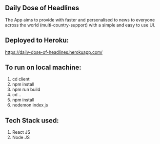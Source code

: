 ## Daily Dose of Headlines
The App aims to provide with faster and personalised to news to everyone across the world (multi-country-support) with a simple and easy to use UI.

## Deployed to Heroku:
https://daily-dose-of-headlines.herokuapp.com/

## To run on local machine:
1. cd client
2. npm install
3. npm run build
4. cd ..
5. npm install
6. nodemon index.js

## Tech Stack used:
1. React JS
2. Node JS
